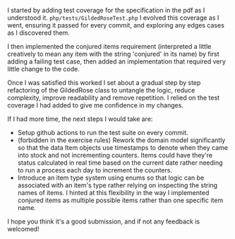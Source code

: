I started by adding test coverage for the specification in the pdf as I understood it. `php/tests/GildedRoseTest.php` I evolved this coverage as I went, ensuring it passed for every commit, and exploring any edges cases as I discovered them.

I then implemented the conjured items requirement (interpreted a little creatively to mean any item with the string 'conjured' in its name) by first adding a failing test case, then added an implementation that required very little change to the code.

Once I was satisfied this worked I set about a gradual step by step refactoring of the GildedRose class to untangle the logic, reduce complexity, improve readability and remove repetition. I relied on the test coverage I had added to give me confidence in my changes.

If I had more time, the next steps I would take are:

- Setup github actions to run the test suite on every commit.
- (forbidden in the exercise rules) Rework the domain model significantly so that the data Item objects use timestamps to denote when they came into stock and not incrementing counters. Items could have they're status calculated in real time based on the current date rather needing to run a process each day to increment the counters.
- Introduce an item type system using enums so that logic can be associated with an item's type rather relying on inspecting the string names of items. I hinted at this flexibility in the way I implemented conjured items as multiple possible items rather than one specific item name.

I hope you think it's a good submission, and if not any feedback is welcomed!